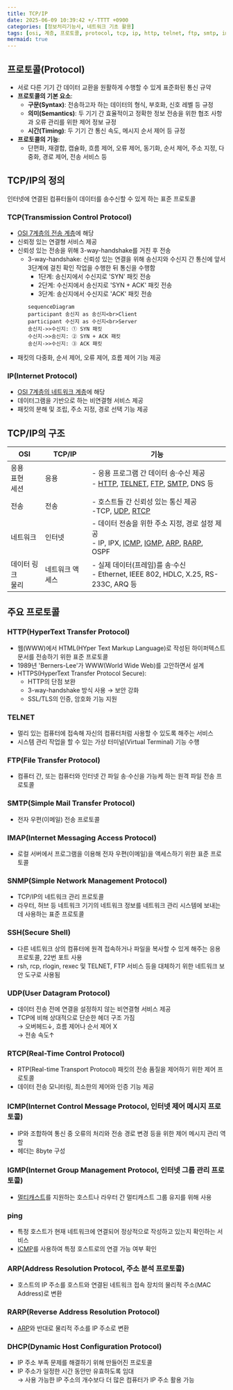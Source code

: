 ```yaml
---
title: TCP/IP
date: 2025-06-09 10:39:42 +/-TTTT +0900
categories: [정보처리기능사, 네트워크 기초 활용]
tags: [osi, 계층, 프로토콜, protocol, tcp, ip, http, telnet, ftp, smtp, imap, snmp, ssh, udp, rtcp, icmp, igmp, ping, arp, rarp, dhcp, 패킷, syn, ack, 구문, 의미, 시간, syntax, semantics, timing, 3-way-handshake]
mermaid: true
---
```


## 프로토콜(Protocol)
* 서로 다른 기기 간 데이터 교환을 원활하게 수행할 수 있게 표준화된 통신 규약
* **프로토콜의 기본 요소**:
  * **구문(Syntax)**: 전송하고자 하는 데이터의 형식, 부호화, 신호 레벨 등 규정
  * **의미(Semantics)**: 두 기기 간 효율적이고 정확한 정보 전송을 위한 협조 사항과 오류 관리를 위한 제어 정보 규정
  * **시간(Timing)**: 두 기기 간 통신 속도, 메시지 순서 제어 등 규정
* **프로토콜의 기능**:
  * 단편화, 재결합, 캡슐화, 흐름 제어, 오류 제어, 동기화, 순서 제어, 주소 지정, 다중화, 경로 제어, 전송 서비스 등

## TCP/IP의 정의
인터넷에 연결된 컴퓨터들이 데이터를 송수신할 수 있게 하는 표준 프로토콜

### TCP(Transmission Control Protocol)
* [OSI 7계층의 전송 계층](https://alder-r.github.io/posts/OSI-%EC%B0%B8%EC%A1%B0-%EB%AA%A8%EB%8D%B8/#%EC%A0%84%EC%86%A1-%EA%B3%84%EC%B8%B5transport-layer)에 해당
* 신뢰정 있는 연결형 서비스 제공
* 신뢰성 있는 전송을 위해 3-way-handshake를 거친 후 전송
  * 3-way-handshake: 신뢰성 있는 연결을 위해 송신지와 수신지 간 통신에 앞서 3단계에 걸친 확인 작업을 수행한 뒤 통신을 수행함
    * 1단계: 송신지에서 수신지로 'SYN' 패킷 전송
    * 2단계: 수신지에서 송신지로 'SYN + ACK' 패킷 전송
    * 3단계: 송신지에서 수신지로 'ACK' 패킷 전송
    ```mermaid
    sequenceDiagram
    participant 송신지 as 송신지<br>Client
    participant 수신지 as 수신지<br>Server
    송신지->>수신지: ① SYN 패킷
    수신지->>송신지: ② SYN + ACK 패킷
    송신지->>수신지: ③ ACK 패킷
    ```
* 패킷의 다중화, 순서 제어, 오류 제어, 흐름 제어 기능 제공

### IP(Internet Protocol)
* [OSI 7계층의 네트워크 계층](https://alder-r.github.io/posts/OSI-%EC%B0%B8%EC%A1%B0-%EB%AA%A8%EB%8D%B8/#%EB%84%A4%ED%8A%B8%EC%9B%8C%ED%81%AC-%EA%B3%84%EC%B8%B5network-layer-%EB%A7%9D-%EA%B3%84%EC%B8%B5)에 해당
* 데이터그램을 기반으로 하는 비연결형 서비스 제공
* 패킷의 분해 및 조립, 주소 지정, 경로 선택 기능 제공

## TCP/IP의 구조

|OSI|TCP/IP|기능|
|---|---|---|
|응용<br>표현<br>세션|응용|- 응용 프로그램 간 데이터 송·수신 제공<br>- [HTTP](#httphypertext-transfer-protocol), [TELNET](#telnet), [FTP](#ftpfile-transfer-protocol), [SMTP](#smtpsimple-mail-transfer-protocol), DNS 등|
|전송|전송|- 호스트들 간 신뢰성 있는 통신 제공<br>-TCP, [UDP](#udpuser-datagram-protocol), [RTCP](#rtcpreal-time-control-protocol)|
|네트워크|인터넷|- 데이터 전송을 위한 주소 지정, 경로 설정 제공<br>- IP, IPX, [ICMP](#icmpinternet-control-message-protocol-인터넷-제어-메시지-프로토콜), [IGMP](#igmpinternet-group-management-protocol-인터넷-그룹-관리-프로토콜), [ARP](#arpaddress-resolution-protocol-주소-분석-프로토콜), [RARP](#rarpreverse-address-resolution-protocol), OSPF|
|데이터 링크<br>물리|네트워크 액세스|- 실제 데이터(프레임)를 송·수신<br>- Ethernet, IEEE 802, HDLC, X.25, RS-233C, ARQ 등|

## 주요 프로토콜

### HTTP(HyperText Transfer Protocol)
* 웹(WWW)에서 HTML(HYper Text Markup Language)로 작성된 하이퍼텍스트 문서를 전송하기 위한 표준 프로토콜
* 1989년 'Berners-Lee'가 WWW(World Wide Web)를 고안하면서 설계
* HTTPS(HyperText Transfer Protocol Secure): 
  * HTTP의 단점 보완
  * 3-way-handshake 방식 사용 → 보안 강화
  * SSL/TLS의 인증, 암호화 기능 지원

### TELNET
* 멀리 있는 컴퓨터에 접속해 자신의 컴퓨터처럼 사용할 수 있도록 해주는 서비스
* 시스템 관리 작업을 할 수 있는 가상 터미널(Virtual Terminal) 기능 수행

### FTP(File Transfer Protocol)
* 컴퓨터 간, 또는 컴퓨터와 인터넷 간 파일 송·수신을 가능케 하는 원격 파일 전송 프로토콜

### SMTP(Simple Mail Transfer Protocol)
* 전자 우편(이메일) 전송 프로토콜

### IMAP(Internet Messaging Access Protocol)
* 로컬 서버에서 프로그램을 이용해 전자 우편(이메일)을 액세스하기 위한 표준 프로토콜

### SNMP(Simple Network Management Protocol)
* TCP/IP의 네트워크 관리 프로토콜
* 라우터, 허브 등 네트워크 기기의 네트워크 정보를 네트워크 관리 시스템에 보내는 데 사용하는 표준 프로토콜

### SSH(Secure Shell)
* 다른 네트워크 상의 컴퓨터에 원격 접속하거나 파일을 복사할 수 있게 해주는 응용 프로토콜, 22번 포트 사용
* rsh, rcp, rlogin, rexec 및 TELNET, FTP 서비스 등을 대체하기 위한 네트워크 보안 도구로 사용됨

### UDP(User Datagram Protocol)
* 데이터 전송 전에 연결을 설정하지 않는 비연결형 서비스 제공
* TCP에 비해 상대적으로 단순한 헤더 구조 가짐 <br>→ 오버헤드↓, 흐름 제어나 순서 제어 X<br>→ 전송 속도↑

### RTCP(Real-Time Control Protocol)
* RTP(Real-time Transport Protocol) 패킷의 전송 품질을 제어하기 위한 제어 프로토콜
* 데이터 전송 모니터링, 최소한의 제어와 인증 기능 제공

### ICMP(Internet Control Message Protocol, 인터넷 제어 메시지 프로토콜)
* IP와 조합하여 통신 중 오류의 처리와 전송 경로 변경 등을 위한 제어 메시지 관리 역할
* 헤더는 8byte 구성

### IGMP(Internet Group Management Protocol, 인터넷 그룹 관리 프로토콜)
* [멀티캐스트](https://alder-r.github.io/posts/%EB%84%A4%ED%8A%B8%EC%9B%8C%ED%81%AC,-%EC%9D%B8%ED%84%B0%EB%84%B7/#%EB%A9%80%ED%8B%B0%EC%BA%90%EC%8A%A4%ED%8A%B8multicast)를 지원하는 호스트나 라우터 간 멀티캐스트 그룹 유지를 위해 사용

### ping
* 특정 호스트가 현재 네트워크에 연결되어 정상적으로 작성하고 있는지 확인하는 서비스
* [ICMP](#icmpinternet-control-message-protocol-인터넷-제어-메시지-프로토콜)를 사용하여 특정 호스트로의 연결 가능 여부 확인

### ARP(Address Resolution Protocol, 주소 분석 프로토콜)
* 호스트의 IP 주소를 호스트와 연결된 네트워크 접속 장치의 물리적 주소(MAC Address)로 변환

### RARP(Reverse Address Resolution Protocol)
* [ARP](#arpaddress-resolution-protocol-주소-분석-프로토콜)와 반대로 물리적 주소를 IP 주소로 변환

### DHCP(Dynamic Host Configuration Protocol)
* IP 주소 부족 문제를 해결하기 위해 만들어진 프로토콜
* IP 주소가 일정한 시간 동안만 유효하도록 임대<br>→ 사용 가능한 IP 주소의 개수보다 더 많은 컴퓨터가 IP 주소 활용 가능